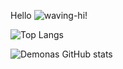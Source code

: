 
Hello  ![waving-hi](https://user-images.githubusercontent.com/76224059/156848623-73a0e31f-521e-4768-93fe-f291fa40713d.gif)!


![Top Langs](https://github-readme-stats.vercel.app/api/top-langs/?username=DemonasLT)


![Demonas GitHub stats](https://github-readme-stats.vercel.app/api?username=DemonasLT&show_icons=true&theme=radical)
